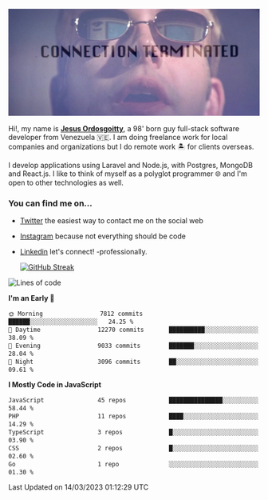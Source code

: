 ![hackers movie reference](./disconnected.jpg)

Hi!, my name is [**Jesus Ordosgoitty**](https://jodaz.xyz), a 98' born guy full-stack software developer from Venezuela 🇻🇪. I am doing freelance work for local companies and organizations but I do remote work 🏝️ for clients overseas. 

I develop applications using Laravel and Node.js, with Postgres, MongoDB and React.js. I like to think of myself as a polyglot programmer 🌐 and I'm open to other technologies as well.

### You can find me on...

- [Twitter](https://twitter.com/jodaz_) the easiest way to contact me on the social web
- [Instagram](https://instagram.com/jodaz_) because not everything should be code
- [Linkedin](https://linkedin.com/in/jodaz) let's connect! -professionally.


    [![GitHub Streak](https://streak-stats.demolab.com?user=jodaz&theme=tokyonight)](https://git.io/streak-stats)

<!--START_SECTION:waka-->
![Lines of code](https://img.shields.io/badge/From%20Hello%20World%20I%27ve%20Written-90.7%20million%20lines%20of%20code-blue)

**I'm an Early 🐤** 

```text
🌞 Morning                7812 commits        ██████░░░░░░░░░░░░░░░░░░░   24.25 % 
🌆 Daytime                12270 commits       ██████████░░░░░░░░░░░░░░░   38.09 % 
🌃 Evening                9033 commits        ███████░░░░░░░░░░░░░░░░░░   28.04 % 
🌙 Night                  3096 commits        ██░░░░░░░░░░░░░░░░░░░░░░░   09.61 % 
```


**I Mostly Code in JavaScript** 

```text
JavaScript               45 repos            ███████████████░░░░░░░░░░   58.44 % 
PHP                      11 repos            ████░░░░░░░░░░░░░░░░░░░░░   14.29 % 
TypeScript               3 repos             █░░░░░░░░░░░░░░░░░░░░░░░░   03.90 % 
CSS                      2 repos             █░░░░░░░░░░░░░░░░░░░░░░░░   02.60 % 
Go                       1 repo              ░░░░░░░░░░░░░░░░░░░░░░░░░   01.30 % 
```




 Last Updated on 14/03/2023 01:12:29 UTC
<!--END_SECTION:waka-->

